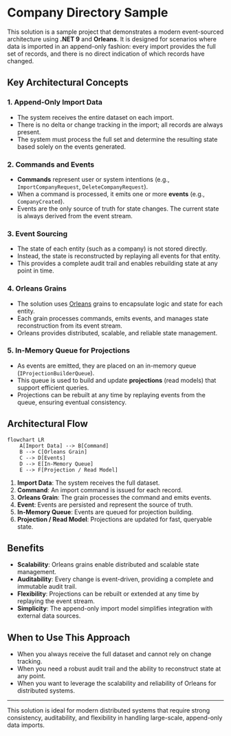# Company Directory Sample

This solution is a sample project that demonstrates a modern event-sourced architecture using **.NET 9** and **Orleans**. It is designed for scenarios where data is imported in an append-only fashion: every import provides the full set of records, and there is no direct indication of which records have changed.

## Key Architectural Concepts

### 1. Append-Only Import Data
- The system receives the entire dataset on each import.
- There is no delta or change tracking in the import; all records are always present.
- The system must process the full set and determine the resulting state based solely on the events generated.

### 2. Commands and Events
- **Commands** represent user or system intentions (e.g., `ImportCompanyRequest`, `DeleteCompanyRequest`).
- When a command is processed, it emits one or more **events** (e.g., `CompanyCreated`).
- Events are the only source of truth for state changes. The current state is always derived from the event stream.

### 3. Event Sourcing
- The state of each entity (such as a company) is not stored directly.
- Instead, the state is reconstructed by replaying all events for that entity.
- This provides a complete audit trail and enables rebuilding state at any point in time.

### 4. Orleans Grains
- The solution uses [Orleans](https://dotnet.github.io/orleans/) grains to encapsulate logic and state for each entity.
- Each grain processes commands, emits events, and manages state reconstruction from its event stream.
- Orleans provides distributed, scalable, and reliable state management.

### 5. In-Memory Queue for Projections
- As events are emitted, they are placed on an in-memory queue (`IProjectionBuilderQueue`).
- This queue is used to build and update **projections** (read models) that support efficient queries.
- Projections can be rebuilt at any time by replaying events from the queue, ensuring eventual consistency.

## Architectural Flow

```mermaid
flowchart LR
    A[Import Data] --> B[Command]
    B --> C[Orleans Grain]
    C --> D[Events]
    D --> E[In-Memory Queue]
    E --> F[Projection / Read Model]
```

1. **Import Data**: The system receives the full dataset.
2. **Command**: An import command is issued for each record.
3. **Orleans Grain**: The grain processes the command and emits events.
4. **Event**: Events are persisted and represent the source of truth.
5. **In-Memory Queue**: Events are queued for projection building.
6. **Projection / Read Model**: Projections are updated for fast, queryable state.

## Benefits
- **Scalability**: Orleans grains enable distributed and scalable state management.
- **Auditability**: Every change is event-driven, providing a complete and immutable audit trail.
- **Flexibility**: Projections can be rebuilt or extended at any time by replaying the event stream.
- **Simplicity**: The append-only import model simplifies integration with external data sources.

## When to Use This Approach
- When you always receive the full dataset and cannot rely on change tracking.
- When you need a robust audit trail and the ability to reconstruct state at any point.
- When you want to leverage the scalability and reliability of Orleans for distributed systems.

---

This solution is ideal for modern distributed systems that require strong consistency, auditability, and flexibility in handling large-scale, append-only data imports.
